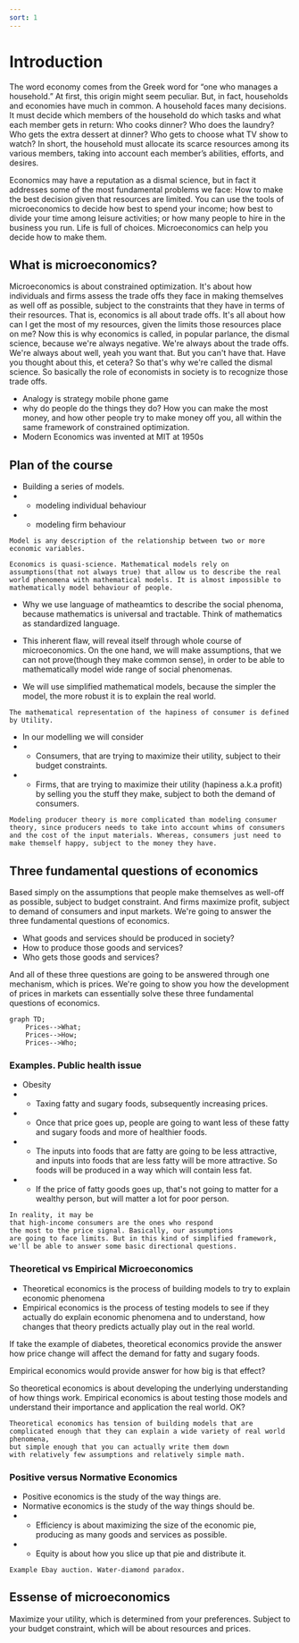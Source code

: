 ```yaml
---
sort: 1
---
```


# Introduction


The word economy comes from the Greek word for “one who manages a household.” At first, this origin might seem peculiar. But, in fact, households and
economies have much in common.
A household faces many decisions. It must decide which members of the
household do which tasks and what each member gets in return: Who cooks dinner? Who does the laundry? Who gets the extra dessert at dinner? Who gets to
choose what TV show to watch? In short, the household must allocate its scarce resources among its various members, taking into account each member’s abilities,
efforts, and desires.


Economics may have a reputation as a dismal science, but in fact it addresses some of the most fundamental problems we face: How to make the best decision given that resources are limited. You can use the tools of microeconomics to decide how best to spend your income; how best to divide your time among leisure activities; or how many people to hire in the business you run. Life is full of choices. Microeconomics can help you decide how to make them.



## What is microeconomics?
Microeconomics is about constrained optimization.
It's about how individuals and firms assess
the trade offs they face in making themselves as well
off as possible, subject to the constraints
that they have in terms of their resources.
That is, economics is all about trade offs.
It's all about how can I get the most of my resources,
given the limits those resources place on me?
Now this is why economics is called,
in popular parlance, the dismal science,
because we're always negative.
We're always about the trade offs.
We're always about well, yeah you want that.
But you can't have that.
Have you thought about this, et cetera?
So that's why we're called the dismal science.
So basically the role of economists in society
is to recognize those trade offs.
- Analogy is strategy mobile phone game
- why do people do the things they do? How you can make the most money, and how other people try to make money off you, all within the same framework of constrained optimization.
- Modern Economics was invented at MIT at 1950s

## Plan of the course
- Building a series of models.
- - modeling individual behaviour
- - modeling firm behaviour

```note
Model is any description of the relationship between two or more economic variables.
```

```warning
Economics is quasi-science. Mathematical models rely on assumptions(that not always true) that allow us to describe the real world phenomena with mathematical models. It is almost impossible to mathematically model behaviour of people.
```

- Why we use language of matheamtics to describe the social phenoma, because mathematics is universal and tractable. Think of mathematics as standardized language.

- This inherent flaw, will reveal itself through whole course of microeconomics. On the one hand, we will make assumptions, that we can not prove(though they make common sense), in order to be able to mathematically model wide range of social phenomenas.

- We will use simplified mathematical models, because the simpler the model, the more robust it is to explain the real world.

```note
The mathematical representation of the hapiness of consumer is defined by Utility.
```

- In our modelling we will consider
- - Consumers, that are trying to maximize their utility, subject to their budget constraints.
- - Firms, that are trying to maximize their utility (hapiness a.k.a profit) by selling you the stuff they make, subject to both the demand of consumers.


```note
Modeling producer theory is more complicated than modeling consumer theory, since producers needs to take into account whims of consumers and the cost of the input materials. Whereas, consumers just need to make themself happy, subject to the money they have.
```

## Three fundamental questions of economics

Based simply on the assumptions
that people make themselves as well-off as possible,
subject to budget constraint.
And firms maximize profit, subject to demand
of consumers and input markets.
We're going to answer the three fundamental questions
of economics.

- What goods and services should be produced in society?
- How to produce those goods and services?
- Who gets those goods and services?

And all of these three questions are
going to be answered through one mechanism, which is prices.
We're going to show you how the development of prices
in markets can essentially solve these three
fundamental questions of economics.

```mermaid
graph TD;
    Prices-->What;
    Prices-->How;
    Prices-->Who;
```

### Examples. Public health issue

- Obesity
- - Taxing fatty and sugary foods, subsequently increasing prices.
- - Once that price goes up, people are going to want less of these fatty and sugary foods and more of healthier foods.
- -  The inputs into foods that are fatty are going to be less attractive, and inputs into foods that are less fatty will be more attractive. So foods will be produced in a way which will contain less fat.
- - If the price of fatty goods goes up, that's not going to matter for a wealthy person, but will matter a lot for poor person.

```warning
In reality, it may be
that high-income consumers are the ones who respond
the most to the price signal. Basically, our assumptions
are going to face limits. But in this kind of simplified framework, we'll be able to answer some basic directional questions.
```


### Theoretical vs Empirical Microeconomics


- Theoretical economics is the process of building models to try to explain economic phenomena
- Empirical economics is the process of testing models to see if they actually do explain economic phenomena and to understand, how changes that theory predicts actually play out in the real world.

If take the example of diabetes, theoretical economics provide the answer how price change will affect the demand for fatty and sugary foods.

Empirical economics would provide answer for how big is that effect?


So theoretical economics is about developing the underlying
understanding of how things work.
Empirical economics is about testing those models
and understand their importance and application the real world.
OK?

```note
Theoretical economics has tension of building models that are complicated enough that they can explain a wide variety of real world phenomena,
but simple enough that you can actually write them down
with relatively few assumptions and relatively simple math.
```


### Positive versus Normative Economics
- Positive economics is the study of the way things are.
- Normative economics is the study of the way things should be.
- - Efficiency is about maximizing the size of the economic pie, producing as many goods and services as possible.
- - Equity is about how you slice up that pie and distribute it.

```note
Example Ebay auction. Water-diamond paradox.
```



## Essense of microeconomics
Maximize your utility, which is determined from your preferences. Subject to your budget constraint, which will be about resources and prices.
